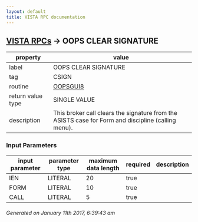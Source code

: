 ```yaml
---
layout: default
title: VISTA RPC documentation
---
```




## [VISTA RPCs](TableOfContent.md) &#8594; OOPS CLEAR SIGNATURE 

 property | value 
--- | --- 
 label | OOPS CLEAR SIGNATURE
 tag | CSIGN
 routine | [OOPSGUI8](http://code.osehra.org/dox/Routine_OOPSGUI8_source.html)
 return value type | SINGLE VALUE
 description | This broker call clears the signature from the ASISTS case for Form and discipline (calling menu).

### Input Parameters

| input parameter | parameter type | maximum data length | required | description | 
| --- | --- | --- | --- | --- | 
| IEN | LITERAL | 20 | true |  | 
| FORM | LITERAL | 10 | true |  | 
| CALL | LITERAL | 5 | true |  | 




 ###### Generated on January 11th 2017, 6:39:43 am